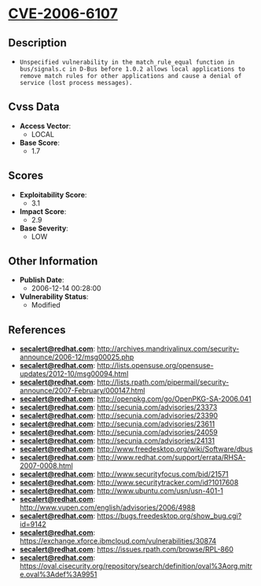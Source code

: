 
# [CVE-2006-6107](http://archives.mandrivalinux.com/security-announce/2006-12/msg00025.php)

## Description

- `Unspecified vulnerability in the match_rule_equal function in bus/signals.c in D-Bus before 1.0.2 allows local applications to remove match rules for other applications and cause a denial of service (lost process messages).`

## Cvss Data

- **Access Vector**:
  - LOCAL
- **Base Score**:
  - 1.7

## Scores

- **Exploitability Score**:
  - 3.1
- **Impact Score**:
  - 2.9
- **Base Severity**:
  - LOW

## Other Information

- **Publish Date**:
  - 2006-12-14 00:28:00
- **Vulnerability Status**:
  - Modified

## References

- **secalert@redhat.com**: http://archives.mandrivalinux.com/security-announce/2006-12/msg00025.php
- **secalert@redhat.com**: http://lists.opensuse.org/opensuse-updates/2012-10/msg00094.html
- **secalert@redhat.com**: http://lists.rpath.com/pipermail/security-announce/2007-February/000147.html
- **secalert@redhat.com**: http://openpkg.com/go/OpenPKG-SA-2006.041
- **secalert@redhat.com**: http://secunia.com/advisories/23373
- **secalert@redhat.com**: http://secunia.com/advisories/23390
- **secalert@redhat.com**: http://secunia.com/advisories/23611
- **secalert@redhat.com**: http://secunia.com/advisories/24059
- **secalert@redhat.com**: http://secunia.com/advisories/24131
- **secalert@redhat.com**: http://www.freedesktop.org/wiki/Software/dbus
- **secalert@redhat.com**: http://www.redhat.com/support/errata/RHSA-2007-0008.html
- **secalert@redhat.com**: http://www.securityfocus.com/bid/21571
- **secalert@redhat.com**: http://www.securitytracker.com/id?1017608
- **secalert@redhat.com**: http://www.ubuntu.com/usn/usn-401-1
- **secalert@redhat.com**: http://www.vupen.com/english/advisories/2006/4988
- **secalert@redhat.com**: https://bugs.freedesktop.org/show_bug.cgi?id=9142
- **secalert@redhat.com**: https://exchange.xforce.ibmcloud.com/vulnerabilities/30874
- **secalert@redhat.com**: https://issues.rpath.com/browse/RPL-860
- **secalert@redhat.com**: https://oval.cisecurity.org/repository/search/definition/oval%3Aorg.mitre.oval%3Adef%3A9951
